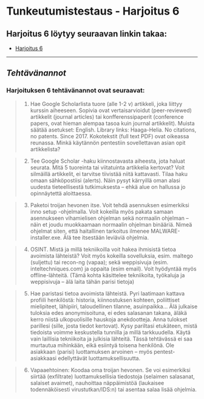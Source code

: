 Tunkeutumistestaus - Harjoitus 6
==============

## Harjoitus 6 löytyy seuraavan linkin takaa:

- [Harjoitus 6](104.248.38.126/data/documents/h6.md)

--------------

*Tehtävänannot*
--------------

### Harjoituksen 6 tehtävänannot ovat seuraavat:

> 1) Hae Google Scholarlista tuore (alle 1-2 v) artikkeli, joka liittyy kurssin aiheeseen. Sopivia ovat vertaisarvioidut (peer-reviewed) artikkelit (journal articles) tai  konfferenssipaperit (conference papers, ovat hieman alempaa tasoa kuin journal artikkelit). Muista säätää asetukset: English. Library links: Haaga-Helia. No citations, no patents. Since 2017. Kokotekstit (full text PDF) ovat oikeassa reunassa. Minkä käytännön pentestiin sovellettavan asian opit artikkelista?

> 2) Tee Google Scholar -haku kiinnostavasta aiheesta, jota haluat seurata. Mitä 5 tuoreinta tai viitatuinta artikkelia kertovat? Voit silmäillä artikkelit, ei tarvitse tiivistää niitä kattavasti. Tilaa haku omaan sähköpostiisi (alerts). Näin pysyt kärryillä oman alasi uudesta tieteellisestä tutkimuksesta – ehkä alue on hallussa jo opinnäytettä aloittaessa.

> 3) Paketoi troijan hevonen itse. Voit tehdä asennuksen esimerkiksi inno setup -ohjelmalla. Voit kokeilla myös pakata samaan asennukseen vihamielisen ohjelman sekä normaalin ohjelman – näin et joudu muokkaamaan normaalin ohjelman binääriä. Nimeä ohjelmat siten, että haitallinen tarkoitus ilmenee MALWARE-installer.exe. Älä tee itsestään leviäviä ohjelmia.

> 4) OSINT. Mistä ja millä tekniikoilla voit hakea ihmisistä tietoa avoimista lähteistä? Voit myös kokeilla sovelluksia, esim. maltego (suljettu) tai recon-ng (vapaa); sekä weppisivuja (esim. inteltechniques.com) ja oppaita (esim email). Voit hyödyntää myös offline-lähteitä. (Tämä kohta käsittelee tekniikoita, työkaluja ja weppisivuja – älä laita tähän parisi tietoja)

> 5) Hae paristasi tietoa avoimista lähteistä. Pyri laatimaan kattava profiili henkilöstä: historia, kiinnostuksen kohteen, poliittiset mielipiteet, lähipiiri, taloudellinen tilanne, asuinpaikka… Älä julkaise tuloksia edes anonymisoituna, ei edes salasanan takana, äläkä kerro niistä ulkopuolisille hauskoja anekdootteja. Anna tulokset parillesi (sille, josta tiedot kertovat). Kysy pariltasi etukäteen, mistä tiedoista voimme keskustella tunnilla ja millä tarkkuudella. Käytä vain laillisia tekniikoita ja julkisia lähteitä. Tässä tehtävässä ei saa murtautua mihinkään, eikä esiintyä toisena henkilönä. Ole asiakkaan (parisi) luottamuksen arvoinen – myös pentest-asiakkaasi edellyttävät luottamuksellisuutta.

> 6) Vapaaehtoinen: Koodaa oma troijan hevonen. Se voi esimerkiksi siirtää (exfiltrate) luottamuksellisia tiedostoja (selaimen salasanat, salaiset avaimet), nauhoittaa näppäimistöä (laukaisee todennäköisesti virustutkan/IDS:n) tai asentaa salaa lisää ohjelmia.
